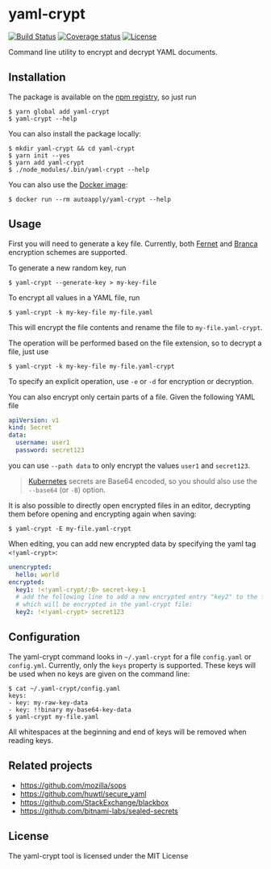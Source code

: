 # yaml-crypt

[![Build Status](https://img.shields.io/travis/autoapply/yaml-crypt.svg?style=flat-square)](https://travis-ci.org/autoapply/yaml-crypt)
[![Coverage status](https://img.shields.io/coveralls/github/autoapply/yaml-crypt.svg?style=flat-square)](https://coveralls.io/github/autoapply/yaml-crypt)
[![License](https://img.shields.io/badge/license-MIT-blue.svg?style=flat-square)](LICENSE)

Command line utility to encrypt and decrypt YAML documents.

## Installation

The package is available on the [npm registry](https://www.npmjs.com/package/yaml-crypt), so just run

    $ yarn global add yaml-crypt
    $ yaml-crypt --help

You can also install the package locally:

    $ mkdir yaml-crypt && cd yaml-crypt
    $ yarn init --yes
    $ yarn add yaml-crypt
    $ ./node_modules/.bin/yaml-crypt --help

You can also use the [Docker image](https://hub.docker.com/r/autoapply/yaml-crypt/):

    $ docker run --rm autoapply/yaml-crypt --help

## Usage

First you will need to generate a key file. Currently,
both [Fernet](https://github.com/fernet/spec/blob/master/Spec.md)
and [Branca](https://branca.io/) encryption schemes are supported.

To generate a new random key, run

    $ yaml-crypt --generate-key > my-key-file

To encrypt all values in a YAML file, run

    $ yaml-crypt -k my-key-file my-file.yaml

This will encrypt the file contents and rename the file to `my-file.yaml-crypt`.

The operation will be performed based on the file extension, so to decrypt a file,
just use

    $ yaml-crypt -k my-key-file my-file.yaml-crypt

To specify an explicit operation, use `-e` or `-d` for encryption or decryption.

You can also encrypt only certain parts of a file. Given the following YAML file

```yaml
apiVersion: v1
kind: Secret
data:
  username: user1
  password: secret123
```

you can use `--path data` to only encrypt the values `user1` and `secret123`.

>[Kubernetes](https://kubernetes.io/) secrets are Base64 encoded,
>so you should also use the `--base64` (or `-B`) option.

It is also possible to directly open encrypted files in an editor, decrypting them
before opening and encrypting again when saving:

    $ yaml-crypt -E my-file.yaml-crypt

When editing, you can add new encrypted data by specifying the yaml tag `<!yaml-crypt>`:

```yaml
unencrypted:
  hello: world
encrypted:
  key1: !<!yaml-crypt/:0> secret-key-1
  # add the following line to add a new encrypted entry "key2" to the file,
  # which will be encrypted in the yaml-crypt file:
  key2: !<!yaml-crypt> secret123
```

## Configuration

The yaml-crypt command looks in `~/.yaml-crypt` for a file `config.yaml` or `config.yml`.
Currently, only the `keys` property is supported. These keys will be used when no keys
are given on the command line:

    $ cat ~/.yaml-crypt/config.yaml
    keys:
    - key: my-raw-key-data
    - key: !!binary my-base64-key-data
    $ yaml-crypt my-file.yaml

All whitespaces at the beginning and end of keys will be removed when reading keys.

## Related projects

- https://github.com/mozilla/sops
- https://github.com/huwtl/secure_yaml
- https://github.com/StackExchange/blackbox
- https://github.com/bitnami-labs/sealed-secrets

## License

The yaml-crypt tool is licensed under the MIT License
